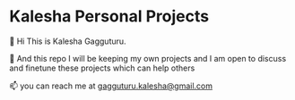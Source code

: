 # Kalesha Personal Projects

👋 Hi This is Kalesha Gagguturu.

🌱 And this repo I will be keeping my own projects and I am open to discuss and finetune these projects which can help others

📫 you can reach me at gagguturu.kalesha@gmail.com